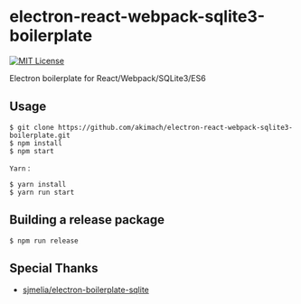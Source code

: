 electron-react-webpack-sqlite3-boilerplate
===

[![MIT License](http://img.shields.io/badge/license-MIT-blue.svg?style=flat)](LICENSE)

Electron boilerplate for React/Webpack/SQLite3/ES6

## Usage

```
$ git clone https://github.com/akimach/electron-react-webpack-sqlite3-boilerplate.git
$ npm install
$ npm start
```

`Yarn` :

```
$ yarn install
$ yarn run start
```

## Building a release package

```
$ npm run release
```

## Special Thanks

* [sjmelia/electron-boilerplate-sqlite](https://github.com/sjmelia/electron-boilerplate-sqlite)
